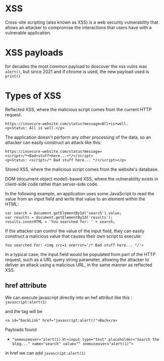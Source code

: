 # XSS

Cross-site scripting (also known as XSS) is a web security vulnerability that allows an attacker to compromise the interactions that users have with a vulnerable application.

# XSS payloads

for decades the most common payload to doscover the xss vulns was `alert()`, but since 2021 and if chrome is used, the new payload used is `print()`

# Types of XSS

 Reflected XSS, where the malicious script comes from the current HTTP request.

    
    https://insecure-website.com/status?message=All+is+well.
    <p>Status: All is well.</p>
The application doesn't perform any other processing of the data, so an attacker can easily construct an attack like this:

    https://insecure-website.com/status?message=<script>/*+Bad+stuff+here...+*/</script>
    <p>Status: <script>/* Bad stuff here... */</script></p>


Stored XSS, where the malicious script comes from the website's database.

 DOM (document object model)-based XSS, where the vulnerability exists in client-side code rather than server-side code.

 In the following example, an application uses some JavaScript to read the value from an input field and write that value to an element within the HTML:

    var search = document.getElementById('search').value;
    var results = document.getElementById('results');
    results.innerHTML = 'You searched for: ' + search;

If the attacker can control the value of the input field, they can easily construct a malicious value that causes their own script to execute:

    You searched for: <img src=1 onerror='/* Bad stuff here... */'>
    
In a typical case, the input field would be populated from part of the HTTP request, such as a URL query string parameter, allowing the attacker to deliver an attack using a malicious URL, in the same manner as reflected XSS.

## href attribute 

We can execute javascript directly into an hef attribut like this : 
`javascript:alert(1)`

and the tag will be 

    <a id="backLink" href="javascript:alert()">Back</a>

Payloads found

* `"onmouseover="alert(1)` in `<input type="text" placeholder="Search the blog..." name="search" value="" onmouseover="alert(1)">`

in href we can add `javascript:alert(1)`